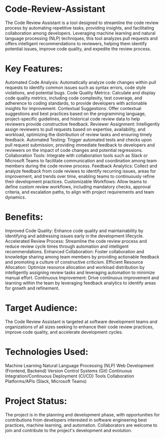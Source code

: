# Code-Review-Assistant
The Code Review Assistant is a tool designed to streamline the code review process by automating repetitive tasks, providing insights, and facilitating collaboration among developers. Leveraging machine learning and natural language processing (NLP) techniques, this tool analyzes pull requests and offers intelligent recommendations to reviewers, helping them identify potential issues, improve code quality, and expedite the review process.

# Key Features:
Automated Code Analysis: Automatically analyze code changes within pull requests to identify common issues such as syntax errors, code style violations, and potential bugs.
Code Quality Metrics: Calculate and display code quality metrics, including code complexity, test coverage, and adherence to coding standards, to provide developers with actionable insights for improvement.
Contextual Suggestions: Offer contextual suggestions and best practices based on the programming language, project-specific guidelines, and historical code review data to help reviewers provide constructive feedback.
Reviewer Assignment: Intelligently assign reviewers to pull requests based on expertise, availability, and workload, optimizing the distribution of review tasks and ensuring timely feedback.
Automated Testing: Trigger automated tests and checks upon pull request submission, providing immediate feedback to developers and reviewers on the impact of code changes and potential regressions.
Collaboration Tools: Integrate with collaboration tools such as Slack or Microsoft Teams to facilitate communication and coordination among team members during the code review process.
Feedback Analytics: Collect and analyze feedback from code reviews to identify recurring issues, areas for improvement, and trends over time, enabling teams to continuously refine their development practices.
Customizable Workflows: Allow teams to define custom review workflows, including mandatory checks, approval criteria, and escalation paths, to align with project requirements and team dynamics.

# Benefits:
Improved Code Quality: Enhance code quality and maintainability by identifying and addressing issues early in the development lifecycle.
Accelerated Review Process: Streamline the code review process and reduce review cycle times through automation and intelligent recommendations.
Enhanced Collaboration: Foster collaboration and knowledge sharing among team members by providing actionable feedback and promoting a culture of constructive criticism.
Efficient Resource Allocation: Optimize resource allocation and workload distribution by intelligently assigning review tasks and leveraging automation to minimize manual effort.
Continuous Improvement: Drive continuous improvement and learning within the team by leveraging feedback analytics to identify areas for growth and refinement.

# Target Audience:
The Code Review Assistant is targeted at software development teams and organizations of all sizes seeking to enhance their code review practices, improve code quality, and accelerate development cycles.

# Technologies Used:
Machine Learning
Natural Language Processing (NLP)
Web Development (Frontend, Backend)
Version Control Systems (Git)
Continuous Integration/Continuous Deployment (CI/CD) Tools
Collaboration Platforms/APIs (Slack, Microsoft Teams)

# Project Status:
The project is in the planning and development phase, with opportunities for contributions from developers interested in software engineering best practices, machine learning, and automation. Collaborators are welcome to join and contribute to the project's development and evolution.
